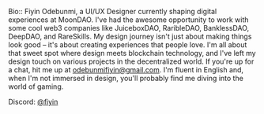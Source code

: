 Bio:: Fiyin Odebunmi, a UI/UX Designer currently shaping digital experiences at MoonDAO. I've had the awesome opportunity to work with some cool web3 companies like JuiceboxDAO, RaribleDAO, BanklessDAO, DeepDAO, and RareSkills. My design journey isn't just about making things look good – it's about creating experiences that people love. I'm all about that sweet spot where design meets blockchain technology, and I've left my design touch on various projects in the decentralized world. If you're up for a chat, hit me up at odebunmifiyin@gmail.com. I'm fluent in English and, when I'm not immersed in design, you'll probably find me diving into the world of gaming.

Discord: [@fiyin](https://discord.com/users/871844643665506395)